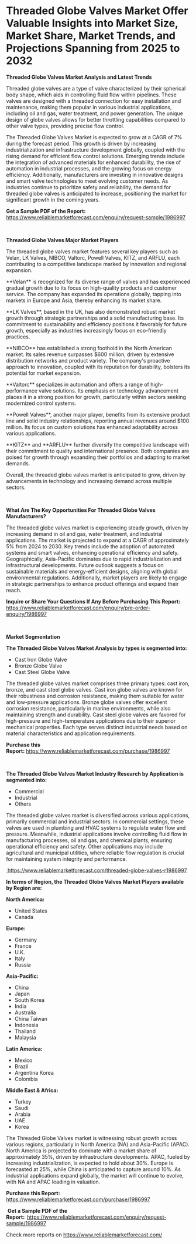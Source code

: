 <p><h1>Threaded Globe Valves Market Offer Valuable Insights into Market Size, Market Share, Market Trends, and Projections Spanning from 2025 to 2032</h1></p><p><strong>Threaded Globe Valves Market Analysis and Latest Trends</strong></p>
<p><p>Threaded globe valves are a type of valve characterized by their spherical body shape, which aids in controlling fluid flow within pipelines. These valves are designed with a threaded connection for easy installation and maintenance, making them popular in various industrial applications, including oil and gas, water treatment, and power generation. The unique design of globe valves allows for better throttling capabilities compared to other valve types, providing precise flow control.</p><p>The Threaded Globe Valves Market is expected to grow at a CAGR of 7% during the forecast period. This growth is driven by increasing industrialization and infrastructure development globally, coupled with the rising demand for efficient flow control solutions. Emerging trends include the integration of advanced materials for enhanced durability, the rise of automation in industrial processes, and the growing focus on energy efficiency. Additionally, manufacturers are investing in innovative designs and smart valve technologies to meet evolving customer needs. As industries continue to prioritize safety and reliability, the demand for threaded globe valves is anticipated to increase, positioning the market for significant growth in the coming years.</p></p>
<p><strong>Get a Sample PDF of the Report:&nbsp;</strong> <a href="https://www.reliablemarketforecast.com/enquiry/request-sample/1986997?utm_campaign=2606&utm_medium=2&utm_source=Github&utm_content=ia&utm_term=28022025&utm_id=threaded-globe-valves">https://www.reliablemarketforecast.com/enquiry/request-sample/1986997</a></p>
<p>&nbsp;</p>
<p><strong>Threaded Globe Valves Major Market Players</strong></p>
<p><p>The threaded globe valves market features several key players such as Velan, LK Valves, NIBCO, Valtorc, Powell Valves, KITZ, and ARFLU, each contributing to a competitive landscape marked by innovation and regional expansion.</p><p>**Velan** is recognized for its diverse range of valves and has experienced gradual growth due to its focus on high-quality products and customer service. The company has expanded its operations globally, tapping into markets in Europe and Asia, thereby enhancing its market share.</p><p>**LK Valves**, based in the UK, has also demonstrated robust market growth through strategic partnerships and a solid manufacturing base. Its commitment to sustainability and efficiency positions it favorably for future growth, especially as industries increasingly focus on eco-friendly practices.</p><p>**NIBCO** has established a strong foothold in the North American market. Its sales revenue surpasses $600 million, driven by extensive distribution networks and product variety. The company's proactive approach to innovation, coupled with its reputation for durability, bolsters its potential for market expansion.</p><p>**Valtorc** specializes in automation and offers a range of high-performance valve solutions. Its emphasis on technology advancement places it in a strong position for growth, particularly within sectors seeking modernized control systems.</p><p>**Powell Valves**, another major player, benefits from its extensive product line and solid industry relationships, reporting annual revenues around $100 million. Its focus on custom solutions has enhanced adaptability across various applications.</p><p>**KITZ** and **ARFLU** further diversify the competitive landscape with their commitment to quality and international presence. Both companies are poised for growth through expanding their portfolios and adapting to market demands. </p><p>Overall, the threaded globe valves market is anticipated to grow, driven by advancements in technology and increasing demand across multiple sectors.</p></p>
<p>&nbsp;</p>
<p><strong>What Are The Key Opportunities For Threaded Globe Valves Manufacturers?</strong></p>
<p><p>The threaded globe valves market is experiencing steady growth, driven by increasing demand in oil and gas, water treatment, and industrial applications. The market is projected to expand at a CAGR of approximately 5% from 2024 to 2030. Key trends include the adoption of automated systems and smart valves, enhancing operational efficiency and safety. Geographically, Asia-Pacific dominates due to rapid industrialization and infrastructural developments. Future outlook suggests a focus on sustainable materials and energy-efficient designs, aligning with global environmental regulations. Additionally, market players are likely to engage in strategic partnerships to enhance product offerings and expand their reach.</p></p>
<p><strong>Inquire or Share Your Questions If Any Before Purchasing This Report:</strong> <a href="https://www.reliablemarketforecast.com/enquiry/pre-order-enquiry/1986997?utm_campaign=2606&utm_medium=2&utm_source=Github&utm_content=ia&utm_term=28022025&utm_id=threaded-globe-valves">https://www.reliablemarketforecast.com/enquiry/pre-order-enquiry/1986997</a></p>
<p>&nbsp;</p>
<p><strong>Market Segmentation</strong></p>
<p><strong>The Threaded Globe Valves Market Analysis by types is segmented into:</strong></p>
<p><ul><li>Cast Iron Globe Valve</li><li>Bronze Globe Valve</li><li>Cast Steel Globe Valve</li></ul></p>
<p><p>The threaded globe valves market comprises three primary types: cast iron, bronze, and cast steel globe valves. Cast iron globe valves are known for their robustness and corrosion resistance, making them suitable for water and low-pressure applications. Bronze globe valves offer excellent corrosion resistance, particularly in marine environments, while also maintaining strength and durability. Cast steel globe valves are favored for high-pressure and high-temperature applications due to their superior mechanical properties. Each type serves distinct industrial needs based on material characteristics and application requirements.</p></p>
<p><strong>Purchase this Report:&nbsp;</strong><a href="https://www.reliablemarketforecast.com/purchase/1986997?utm_campaign=2606&utm_medium=2&utm_source=Github&utm_content=ia&utm_term=28022025&utm_id=threaded-globe-valves">https://www.reliablemarketforecast.com/purchase/1986997</a></p>
<p>&nbsp;</p>
<p><strong>The Threaded Globe Valves Market Industry Research by Application is segmented into:</strong></p>
<p><ul><li>Commercial</li><li>Industrial</li><li>Others</li></ul></p>
<p><p>The threaded globe valves market is diversified across various applications, primarily commercial and industrial sectors. In commercial settings, these valves are used in plumbing and HVAC systems to regulate water flow and pressure. Meanwhile, industrial applications involve controlling fluid flow in manufacturing processes, oil and gas, and chemical plants, ensuring operational efficiency and safety. Other applications may include agricultural and municipal utilities, where reliable flow regulation is crucial for maintaining system integrity and performance.</p></p>
<p><a href="https://www.reliablemarketforecast.com/threaded-globe-valves-r1986997?utm_campaign=2606&utm_medium=2&utm_source=Github&utm_content=ia&utm_term=28022025&utm_id=threaded-globe-valves">&nbsp;https://www.reliablemarketforecast.com/threaded-globe-valves-r1986997</a></p>
<p><strong>In terms of Region, the Threaded Globe Valves Market Players available by Region are:</strong></p>
<p>
    <p> <strong> North America: </strong>
        <ul>
            <li>United States</li>
            <li>Canada</li>
        </ul>
        </p> 
    <p> <strong> Europe: </strong>
        <ul>
            <li>Germany</li>
            <li>France</li>
            <li>U.K.</li>
            <li>Italy</li>
            <li>Russia</li>
        </ul>
        </p> 
    <p> <strong> Asia-Pacific: </strong>
        <ul>
            <li>China</li>
            <li>Japan</li>
            <li>South Korea</li>
            <li>India</li>
            <li>Australia</li>
            <li>China Taiwan</li>
            <li>Indonesia</li>
            <li>Thailand</li>
            <li>Malaysia</li>
        </ul>
        </p> 
    <p> <strong> Latin America: </strong>
        <ul>
            <li>Mexico</li>
            <li>Brazil</li>
            <li>Argentina Korea</li>
            <li>Colombia</li>
        </ul>
        </p> 
    <p> <strong> Middle East & Africa: </strong>
        <ul>
            <li>Turkey</li>
            <li>Saudi</li>
            <li>Arabia</li>
            <li>UAE</li>
            <li>Korea</li>
        </ul>
    </p>
    </p>
<p><p>The Threaded Globe Valves market is witnessing robust growth across various regions, particularly in North America (NA) and Asia-Pacific (APAC). North America is projected to dominate with a market share of approximately 35%, driven by infrastructure developments. APAC, fueled by increasing industrialization, is expected to hold about 30%. Europe is forecasted at 25%, while China is anticipated to capture around 10%. As industrial applications expand globally, the market will continue to evolve, with NA and APAC leading in valuation.</p></p>
<p><strong>Purchase this Report: </strong><a href="https://www.reliablemarketforecast.com/purchase/1986997?utm_campaign=2606&utm_medium=2&utm_source=Github&utm_content=ia&utm_term=28022025&utm_id=threaded-globe-valves">https://www.reliablemarketforecast.com/purchase/1986997</a></p>
<p>&nbsp;<strong>Get a Sample PDF of the Report:&nbsp;&nbsp;</strong><a href="https://www.reliablemarketforecast.com/enquiry/request-sample/1986997?utm_campaign=2606&utm_medium=2&utm_source=Github&utm_content=ia&utm_term=28022025&utm_id=threaded-globe-valves">https://www.reliablemarketforecast.com/enquiry/request-sample/1986997</a></p>
<p><strong></strong></p>
<p>Check more reports on <a href="https://www.reliablemarketforecast.com/?utm_campaign=2606&utm_medium=2&utm_source=Github&utm_content=ia&utm_term=28022025&utm_id=threaded-globe-valves">https://www.reliablemarketforecast.com/</a></p>